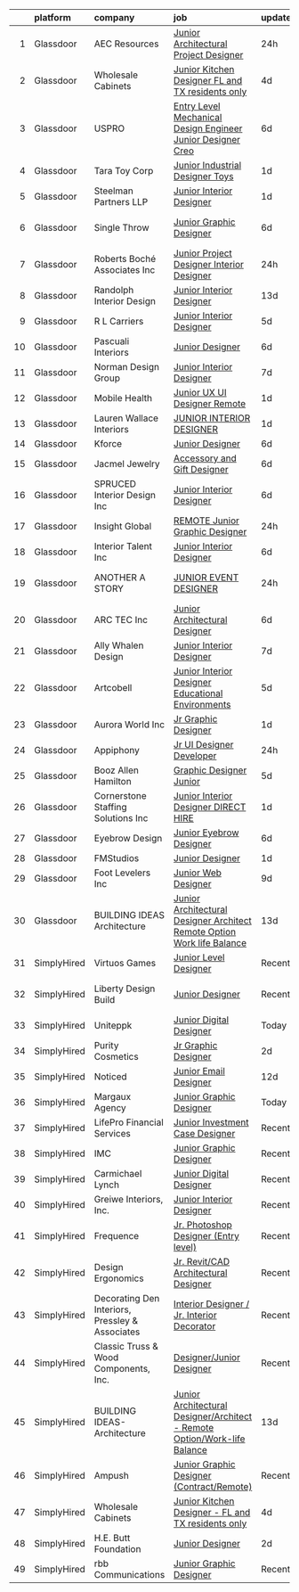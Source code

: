 

|    | platform    | company                                         | job                                                                                                                                                                                                                                                                                                                                                                                                                                                                                                                                                                                                                                                                                                                                                                                                                                                                                                                                                                            | update_time   | location            |
|---:|:------------|:------------------------------------------------|:-------------------------------------------------------------------------------------------------------------------------------------------------------------------------------------------------------------------------------------------------------------------------------------------------------------------------------------------------------------------------------------------------------------------------------------------------------------------------------------------------------------------------------------------------------------------------------------------------------------------------------------------------------------------------------------------------------------------------------------------------------------------------------------------------------------------------------------------------------------------------------------------------------------------------------------------------------------------------------|:--------------|:--------------------|
|  1 | Glassdoor   | AEC Resources                                   | [Junior Architectural Project Designer](https://www.glassdoor.com/partner/jobListing.htm?pos=123&ao=1110586&s=58&guid=00000182f7e1182aaa25e98bb132b855&src=GD_JOB_AD&t=SR&vt=w&ea=1&cs=1_5cc8c5c7&cb=1662016100715&jobListingId=1008106949201&cpc=149B3D5996025BBA&jrtk=3-0-1gbru262hirn6801-1gbru2632jcb7800-c6bb0ad38e2d2764--6NYlbfkN0B4mBr4nEg-dHvfKC8uh9Cro0ppT5FAXtqiwmrC7bMuBND98GqMElGLyTq2sES4zsujD4lJqhciQT55GVMOE5-8W3PrhrsY8v70FWKWTYt5uugOrDGB-qATEnEnKTgsLPhgeITwXnJgW0WsrtQ7j2I0jNSAVXe0rnyAcA-vsXq4viqtMn2Co_WvUYb-1fYrrO8EnXOp6W_Nyhl6RIEzOWZiKK0FXtB1P_iD7bFmI9jEk7uQslBSxTqaCNjmfr2dHRDMbRgvcL63l8Q7FzvlsYGglMvXDIVNzYms5EmhKFvpawqkLoMx3Xb_e1ib7Ygxbd0pr074hcIls44_hxJ47O8sy4pcjqxWzVEtRqRBfOo0Wuv1ndoFsBO3gxIKMm69vn77PrMsEXccT6pPc5fLq4qB65Rhfc_XqmPZ0kTXQP4gBCE7cQeVCsLM9JO_WiwTppxa4xCkhfimJpGA-h5Bd1OlMEE5oLQINhnCJIDQEpYWCMrhJCi7YCX0ibmtGcmJO5s%3D)                                                                                                 | 24h           | Minneapolis, MN     |
|  2 | Glassdoor   | Wholesale Cabinets                              | [Junior Kitchen Designer   FL and TX residents only](https://www.glassdoor.com/partner/jobListing.htm?pos=103&ao=1110586&s=58&guid=00000182f7e1182aaa25e98bb132b855&src=GD_JOB_AD&t=SR&vt=w&ea=1&cs=1_932c720a&cb=1662016100712&jobListingId=1008098268193&cpc=12135C3B6E94E39B&jrtk=3-0-1gbru262hirn6801-1gbru2632jcb7800-f3fd95e2d0fa8d1c--6NYlbfkN0BlfbrJSa3PHbvhjyyeFfDNoZtTpcLzI_2-SDNU7B3WsGWIYDmyktT4bk3iCG4V_I4NSMt6RktoGBD42Vee2kHPTUwIdLEBkku222GgmCSbmWZsv0P5GArL2zHJynDTdLcdeNouMZgwEqPNoplWHHLppId7MgI_Mft5OHOXfBW-BWToCueP3bzQ6BGomKlampQgoUWJfUYY2bCOYzzar0r32__GJ4xLyEcRSVVbz67C_JepqOHQo3EueoSU74PMRU-0KAizwejz1BKUWs2NUC1PPlSyEDLhT4J1__qtE_HRJg4ROiR8Vg4J-bmad8eSANcbpcXUSAnkXhLv1LMPRgMaqKSQQ4EOemTDgt-ddx9e5HNu6i4UkFvSEjhThTIpHLOvX0q2-5q2Y4CjgCPPK9aJJuckaEh3EUAuqba6DdHNDLeYU6p1MzfSaYMPgM-qPtXV-Fg1ijB6eyE4NraA9GVbHxp1VzqG8Z-KhX9qmusdME8zObAORWbgeEMuTxAB5KFGpqNqOwoPGQZaDX39nOI-KxYWxX9NrKhf-wRcb5RULw%3D%3D)                                      | 4d            | Remote              |
|  3 | Glassdoor   | USPRO                                           | [Entry Level Mechanical Design Engineer Junior Designer  Creo ](https://www.glassdoor.com/partner/jobListing.htm?pos=130&ao=1110586&s=58&guid=00000182f7e1182aaa25e98bb132b855&src=GD_JOB_AD&t=SR&vt=w&ea=1&cs=1_336de7bc&cb=1662016100716&jobListingId=1008094854998&cpc=FAE5E775D180B2FB&jrtk=3-0-1gbru262hirn6801-1gbru2632jcb7800-8309132feb7f28b4--6NYlbfkN0BRn4zFEnrE7Hgq_DYkZ6ukOxkKFK2hKx5vcgIJkJGtHqn-_lZAUF8xZLvQ0FswlpgDBcr4pAeceV8rQtFTdXx3FoslhKpkhqQdailWpiYSOWTn76GFyo9UJtDI1Ncu4n-timKgx-_3nKHfw-FKMvw0kY1gN_xKWMjABPrvyOKpKZfVVYuXbbJFPAtPLNGQo66uD6WuN1sTt9u9gujzxRLHGDeWEAtzvCxosHZv5apqQX10A29gfpLAxRsckS_UenarMy1gCpeLOVCeFprvi85vhsD7OfwI7UNHTywEZTiEExXkUXphtV9aykMpiMZyID_uvAaXYxSCsHy0yblb_hmE-slk9qU02mhAy-jjnhZX9KHGQYbCEB5vOtdtk4tE3CEFd-D_mCMR2YGXpxURIugJoEVECwbkm0e0hiZ-tHkfN3PRv0aE6Kj3WokVFTlLIkKj6CZHQNt516sbfIEWGeTLkD0zN4yBHysrYsv8i4xxyITMuSa0rT_U)                                                                                       | 6d            | South Windsor, CT   |
|  4 | Glassdoor   | Tara Toy Corp                                   | [Junior Industrial Designer   Toys](https://www.glassdoor.com/partner/jobListing.htm?pos=109&ao=1110586&s=58&guid=00000182f7e1182aaa25e98bb132b855&src=GD_JOB_AD&t=SR&vt=w&ea=1&cs=1_9b9ba8ea&cb=1662016100713&jobListingId=1008104241715&cpc=84DBBAA61F05C438&jrtk=3-0-1gbru262hirn6801-1gbru2632jcb7800-03f38e4d59b2967c--6NYlbfkN0AkIub598ZnF2Da3IhdEz_SQbDzbNeh1yEdABgIrYesRHiWB-KyLwtLZ9QnyjpOlZY-VYox9k9oddaGIw-Edy0OSMSvBOlpLwKta-nH2inTPaRCGbWi4HuqoUUbMsWB82_boAeHqhP3l-oPXKBSmwbYmmXJv41fN7VKewTtcvLHjd3Yh0l6rW5jU2WP0HufM6cQbdrMHBbjIIxjtG2bvhX9L--NzweeQoD162nHL9E3dGmIiVaSoH3Lhw8N-VO8Pz7WkwwgpDZ2vJMoDszLbDE7l06EbSOQPXJjGTrZxdIgS2C3ezQIWFqN55K7UgfzJ6Z1zu7eP9sn5NEKagPE_DPD8DspQ6HVSjMMllWUyhUdB3wBKWSBzRQCX-bBbFmFYYVBPcseP6-NMuS2cfxO72SXGaW57fvUYsH3OzCc5tl3yXmnmZ0Xw8Wud07TZgEbaldGbCUmOip8SOREq-FCHBFtK-fLZlolBsqoXtN6Ygdx-_mTdjdmkcpE8SilETnGcu4%3D)                                                                                                     | 1d            | Hauppauge, NY       |
|  5 | Glassdoor   | Steelman Partners LLP                           | [Junior Interior Designer](https://www.glassdoor.com/partner/jobListing.htm?pos=126&ao=1110586&s=58&guid=00000182f7e1182aaa25e98bb132b855&src=GD_JOB_AD&t=SR&vt=w&ea=1&cs=1_9613ed2b&cb=1662016100715&jobListingId=1008104413860&cpc=9C4F014304452074&jrtk=3-0-1gbru262hirn6801-1gbru2632jcb7800-395154e41e22a739--6NYlbfkN0D0ff9e8Lfwlpl5zGbQmpn59AL71QmFd7VKOAnfyjZzp5sdngV8WPgYe0dov1m7Y2kdfEQatr7-MnfhvTHZlAkgtm-9pbKcBKcPsuLVMHPGKwa8BHJGTTsYsO7VXlQlPQ07e2zkaBFNrDYfOFkF0BonOu8-506XiHEbcAVWJW8txfYHeopEQAMmuRu1RUOnCfxFpk93jnK6cigeub44Xkq7xMLU8A9uYr5egkunb-5rxsnmfTASKhxgKheOHgaqAr79-pjA9wz8nSND2ll8CrJgZk3a_jIZ7rveThoPwe57GNceLOLRQ32BvJhU4dn9Hq5sy4jUJZwKLfTeHv6CYhQoteihFnaVEuXBUJIqIpfHq-0hBB8-xIz4tsamT3WaHiMwARinYOvvtizx2QNul4OrN3ywkAnJn5O_MIS73IB0O0why2n8BBB6evmVpwuXAT72_LSDdMnVEGBHJX3OL6neAIJfadWsuM2oR2OCS4jR1g%3D%3D)                                                                                                                                | 1d            | Los Angeles, CA     |
|  6 | Glassdoor   | Single Throw                                    | [Junior Graphic Designer](https://www.glassdoor.com/partner/jobListing.htm?pos=111&ao=1110586&s=58&guid=00000182f7e1182aaa25e98bb132b855&src=GD_JOB_AD&t=SR&vt=w&ea=1&cs=1_61b2af42&cb=1662016100713&jobListingId=1008093906514&cpc=84DBBAA61F05C438&jrtk=3-0-1gbru262hirn6801-1gbru2632jcb7800-f1e6843086cf684c--6NYlbfkN0AtR68e5gWpPxoovZgA7Udo-dcymoK0NpHFMpIgh7LYz2C1XxeLzcPjsk7UA9wIg3Bv6JPGnUWupLVEP_GNWpfB0grC1q4D1TLyKBQCh56e5gE8lcT68q2yEjIiZxRa0lI9tKQ9_RuaMoUbr-yvXJFevFSXzzb75qbXcB9GRVNCKcdMPm1VnIqSABOLmevdCLvoxSFk3lSJUVN--CBPzLLoR2N71p99kgqWbAmqP_0N0vd92wib_IywoWjmCuazp_CF4dOh3hVUMm8jmlpB6PuT3dx1bvC4QPPLHuuTuLX9O6hCfiUu_JzNtoldS8rKvrV8JovEuOdEHo8yeNz8EuYdPyf9sJzfmdP-ks2ydA6dieIWe7t32BT8ZcH48uRjP-MpRP0hgjYZohrIEBPHdn-wr6j739HOLvDloAZJuME1it8SKBj4ozOJzJ-zwgCd2_h-bKSWIn_sGaGbX5bWogRdmzNUT8g2CE9jIdS9-0d3rcnFDuyUHcBndlRdaQYIsi8%3D)                                                                                                               | 6d            | Wall Township, NJ   |
|  7 | Glassdoor   | Roberts Boché Associates  Inc                   | [Junior Project Designer  Interior Designer ](https://www.glassdoor.com/partner/jobListing.htm?pos=106&ao=1110586&s=58&guid=00000182f7e1182aaa25e98bb132b855&src=GD_JOB_AD&t=SR&vt=w&ea=1&cs=1_eb02f995&cb=1662016100713&jobListingId=1008106135474&cpc=75A994F6883660E9&jrtk=3-0-1gbru262hirn6801-1gbru2632jcb7800-26daff2f522d8274--6NYlbfkN0CzcDFs8cjNZITHzPaspPYUdxCTppyanGLeq-qEeiOFH8ruvw-4GxJa8Jj-oLCp_KOhaQnQzRCE2hbyUohHrf8J-BNGlK1rDORzHei2Jpn47jAb1btw3WJ3GE3pMUxQKJk58lp4U-Fcj1_bAhVN6hhP0s7MyEcWl-SiA8n_X_7TG2elAYQJ9ZmbYk43crbZs1SP_lQ0HoOyauhHCW1QBUzMfjtv8IOSBR8BMAPdvfAZLtgdSMm9HNfutfa4qhP3Wsvuef-XAC31_xHF1SteRE_kwHYVMoTgUccyKFH5er3Hq7rdY7t3zbN7SjX_nTdzSKbczNaDd8Ryr1iFj9-oMJ9fsv5DGw6tsPJn5PUenEY1FbYKzMqDTswGu8uytc_lTwWcaEqrzVJavK7ocxRfJcEpFFuWZ4KKDlDaE4R8kCSWGFwvJheP_RYwiwoMX7u5lRVbeYZKJoIMgaNy0zPnv_x7cHxRbO85Hy4e7V2VQAVrxAbRdz71CxC8TtNeOdxV7ecW4wRB-fB4Gg%3D%3D)                                                                             | 24h           | Benicia, CA         |
|  8 | Glassdoor   | Randolph Interior Design                        | [Junior Interior Designer](https://www.glassdoor.com/partner/jobListing.htm?pos=108&ao=1110586&s=58&guid=00000182f7e1182aaa25e98bb132b855&src=GD_JOB_AD&t=SR&vt=w&ea=1&cs=1_6470ba2d&cb=1662016100713&jobListingId=1008079188660&cpc=88BA482E144BE5C8&jrtk=3-0-1gbru262hirn6801-1gbru2632jcb7800-4d09b880a2dec2e3--6NYlbfkN0Dm7HJbIg4ruS2rw2_5Kmv_C3Q2EB3IREHvkIjE52PdII9_P1yk1vyVd1wOci3etUI3lnF-YRAndig6bDddWximtRFYJcLTuaMrU3ZgL8XNmC60RS8tKwgkaSL7LamrLrGDZ-FE8T0i6TJrGFzUTct1bQ-txvhZD1XmZwOic30JtYiQduOiZGvslV0f9iKGCJA2s3_SNlNo_EInDMS8AYnXgwJEGui1xECjKH4PKwLqjww-g9eOOn0i5-dUHtusG6gzcmLO5a0B7hUG4Fl5c4VBlyxgaLz6vlTfSXaZFTYW3eC3CFWtdhk_oZWehPqSwOK5W-YEDvq6w7Oilm756huAGa32iGQnZqcxWkze3rKOjyyyXVWL_ltoOUy6S19di71JHp319ihqmnEG37kMR2tS3lVxYb-bqcCiwaLuNRWJQvBRL09lsB3Z31DF93u7XKCKDXWgtfuY7VXe2u2wA2XpFNOWRfA1Idpe9x9xsMV621I4J0DZSSJK5TrY5U93bat3-n6MTia6uQ%3D%3D)                                                                                                | 13d           | Long Lake, MN       |
|  9 | Glassdoor   | R L Carriers                                    | [Junior Interior Designer](https://www.glassdoor.com/partner/jobListing.htm?pos=112&ao=1110586&s=58&guid=00000182f7e1182aaa25e98bb132b855&src=GD_JOB_AD&t=SR&vt=w&ea=1&cs=1_14d3dd29&cb=1662016100713&jobListingId=1008096745499&cpc=E6B95A06C1BC174B&jrtk=3-0-1gbru262hirn6801-1gbru2632jcb7800-9256d396ca24181c--6NYlbfkN0CEU7YCBRXIJuwh0S1DY5rcy4i9N2xzd4yTx-M7keG5IMdMUqIHQO7mqhmXcBCsmx_zUEN9x9Jyinyw1rIMw3lJEAyx7rk0mvyOU49hRE9wVYZ8FuoqmK5uAwopikWR5XXqHov9crqh_bN319ZOd0XA6mHeBW2lKg_8kdV_kNJPwyijPEaYKKGBHA7akwYOGHRxtdyjx44rrtf27X5HRmxvzNwCgGKh35idWObTuAO01fo7GX6hTJZkmGuqi9SDNP86Uia5qVWjxKjgeEiIVBggHoUt5GfA3z1GVo8iByj5bttbmN1sGmYRwZt3sakY55EXVitU17o15N3bvCO54ERAS_6hr47Db0YneF52-qfHA4yfvzi84z6o36QQsVz0luw-DuEWKwqs26v0L0j09K7JNPaFcERFfot0cNgD9FBwXIcQJm3QWErPyFovf3kY4sPHW8P9RMC95xBwSgqn3Enw1ZiFBFG-m75W6BIthpKnmNIHBAXz1EjxIM4EX1R6Y9tn_wOE0ce37Q%3D%3D)                                                                                                | 5d            | Ocala, FL           |
| 10 | Glassdoor   | Pascuali Interiors                              | [Junior Designer](https://www.glassdoor.com/partner/jobListing.htm?pos=117&ao=1110586&s=58&guid=00000182f7e1182aaa25e98bb132b855&src=GD_JOB_AD&t=SR&vt=w&ea=1&cs=1_d38f71f3&cb=1662016100714&jobListingId=1008093751792&cpc=F5E96E35A1725171&jrtk=3-0-1gbru262hirn6801-1gbru2632jcb7800-0b1b030b10c0aa56--6NYlbfkN0DzaDHVbxJ-LJZej0v9fk4K-FwNocoxjQ_zxp68kPBvcnDJ4c9ythlAMIilsGNi5wwn-LoRb4UEfgtGq3ZvB1Zg0pITTFyGPhriIrC2o3U87FUzBwYA0ldSfmyJzui37aymF4LjivGdvfu__L_3KTm697mo-ROHiiibsTSMDP02PNUNbTpvO5_or2O_806KvRs1Oztv29bF7Miz7vZqLe-ftLuRO-_3hZ-Y_rpIXtsUQP7Koqnmsf2vw0MCRTf7qRslLUVOHbVcd5eZjOFdQmmadUJ8s6a3isS_k8LhVl7AxpdX_m16ZOOv_P58BNTMw_OP6EPhJ_Y71jWJvCHrmL-HViUT9OjG2RhpPvZKpJpyfij9c9ivJX9Qo-xI4my6B3He_qFv4VpI6rfQ8MAYXUyMyCTMz-680jEmeYNbOoXfRRGh28RwnwruQ5wKiwkDXrHUeOiA0T3oFyH8tPpsvGKrd7_EWOLgDfwUiM-OwGCT3QwnKiqEiLDQ)                                                                                                                                     | 6d            | Boca Raton, FL      |
| 11 | Glassdoor   | Norman Design Group                             | [Junior Interior Designer](https://www.glassdoor.com/partner/jobListing.htm?pos=102&ao=1110586&s=58&guid=00000182f7e1182aaa25e98bb132b855&src=GD_JOB_AD&t=SR&vt=w&ea=1&cs=1_01cf5378&cb=1662016100712&jobListingId=1008091013496&cpc=50CB34463567876F&jrtk=3-0-1gbru262hirn6801-1gbru2632jcb7800-efaf4b689120a06a--6NYlbfkN0CHpSnjIPxMtekS58WZl5Olhjo2iWL5RjE_Boe0ccr3FtkVqT9ttgfNZuNgCYEyW5kaF_j_ERvRoMl3aOL6iELE_iFuf4jM8Pcb80In-m0Mrq_JOqu2SBYXbdh-aTyqsqhel4b4QPkyIMS99RJA6ELd1DC1iLPwdJscJEGiT3D7We9RrQ9fn8RAabDk3uGoJ9-CRi2sWteyuJ21U-NRLfHiAO1QuagTsSKbu9hbj2KPOhgvCOU6CrxhnwA9bkHBvMpAkUKaFDE4gNnaIcs6SWcA-Sim-OHWxvxyvTYiy0yOBXc3FsOAl4WgBfFQJAwYypmzHes1G9MHjS11nn1T_lg3hunJHSKs1pIbboDW7kPfWIen9S6z42W01Q5nZgALa2OC2Ndd7ly-MpAo2PbKL_SfeWDrWmZ6wiGGz98SABFYpCPmCdFqLalN_Mzo7GOtAsVTONbCdNDueWTB8g8uD81378qgLElhfra1tkZYkhs-DSRoAbB2Y-t6xxKAlOQ7RtPNo7rM3-YQqQ%3D%3D)                                                                                                | 7d            | Redondo Beach, CA   |
| 12 | Glassdoor   | Mobile Health                                   | [Junior UX UI Designer  Remote ](https://www.glassdoor.com/partner/jobListing.htm?pos=122&ao=1110586&s=58&guid=00000182f7e1182aaa25e98bb132b855&src=GD_JOB_AD&t=SR&vt=w&ea=1&cs=1_287dc3c8&cb=1662016100715&jobListingId=1008104582625&cpc=AC285F3A3ECA6BB0&jrtk=3-0-1gbru262hirn6801-1gbru2632jcb7800-0b855880aef5fae4--6NYlbfkN0CVW-wZUB6fDkVbeXZUmA8a9VqOuLioZTZt07t5oqbkUixMn8E1AkY7NfCvE7a_uIFEM4p2K4W6Xowwu-eZbvZMAmUZzzrHL6ljTCT7DYTx6XjJdgQUIEh9p7SxX-wpgLvWtsfp4DDj8x2BvdIzeHYMSSkPiP9r4jjtgVITdl04BLVLmN7DTPJeZ4_ZEyu9s9kzPjHeweS-2YBOjXU7hSs_GRB6lzQKH5kZ9g1HDNa356FZY3KapUOG2hyRK1oA3C24Dy20H5ghCFirIvntoW6fZbaAxl7axCcX0jbx6zs01hig3yiUa7xsJKyFrd1wp5Lzu5-eNGDZP6X0V8DKk2zm0ZO2pCyxW8DfQJ9pkGYqQfme6AkBquCMvLliEtCt1PubJNjIEcP9QEo56EUFQ0UvaExDGr1ey8sFVHmUTMWiBRWz4sy_UUc_bGe27qjT-UTicjk0G-s3SEdMUUsRrt_qdhyGC8O4tp4NpQQHFL30iVdEFEritAEV-m-BlFU3EmwBTxJo7mAZhdkfUbQFOPftDvvxf3zMoAy5Za5EV4qWiTvVAkTWSpqq8Jd1hO0AAOA9aNFZtknq0yBNgTnZXbJl2pol41Gd9fc%3D)        | 1d            | New York, NY        |
| 13 | Glassdoor   | Lauren Wallace Interiors                        | [JUNIOR INTERIOR DESIGNER](https://www.glassdoor.com/partner/jobListing.htm?pos=115&ao=1110586&s=58&guid=00000182f7e1182aaa25e98bb132b855&src=GD_JOB_AD&t=SR&vt=w&ea=1&cs=1_04f1eaf3&cb=1662016100714&jobListingId=1008103803807&cpc=DF7064BA3070673B&jrtk=3-0-1gbru262hirn6801-1gbru2632jcb7800-aaada9d120d619b7--6NYlbfkN0Cbq8KRDDswypoZUK76VNR0mn6UWrbYcZCiHc7AYeAHT_r8k0rVjCVcwU5_JDKeCjF8a4olaP1Ko9xwkxQQAxIWy64P8_qRLj27C9GX95sQPbB9GRVGgp8mzKN23PDH8Dwl8RPcV3gDVXrghmZETCXYwnPTNpJeexEzsAPFSFqPFjudlEl0IPU3Q_1S1rr0VafoJ5PBZHMlpu1N76OotW31HI3w8yvW8eiyUCsoIlLnxyGo71iSGXgllS_UQ78mBeSRe3lYkfc6kE6vgzJ9zvrJporADELzCGEfirBBKwSgbjSzUYi9JW8KZEOGR15Bo2zABKXMG3YWTb9VVUOS6Zi85XkGKdjxDPTtAG67nf0YbFAg2cEGAPOwRSG8TJ5yLcUq29Md9URSwOoj69JSj7sCb0-Cw4PAbCeDjTTjCKFuM2LeCV67SqKOF2FIgUbXSRmzrV3kgAZSGQzagz4slhjtZ5_3Erk0-9UJN5qACDXBVLavlMNcq2nv4DSDUhwUHEhQZxMBXDTWdg%3D%3D)                                                                                                | 1d            | Paradise Valley, AZ |
| 14 | Glassdoor   | Kforce                                          | [Junior Designer](https://www.glassdoor.com/partner/jobListing.htm?pos=107&ao=1110586&s=58&guid=00000182f7e1182aaa25e98bb132b855&src=GD_JOB_AD&t=SR&vt=w&cs=1_9ed0f412&cb=1662016100713&jobListingId=1008094267894&cpc=AC285F3A3ECA6BB0&jrtk=3-0-1gbru262hirn6801-1gbru2632jcb7800-817b2b742e64e586--6NYlbfkN0C5IatSLh_Ak1q39eQQoPIxD737RW9NeiYGvIRXkrLjEBkC4LI6KweFWWPiS1PvvlxUGdptNRpw1mKcG6uwONvCySWnoOePvZjv-5UDHtES02hrrnV6BclfjQyml_vWbILDvjFYcbpWqzkbxJHd24OcR_-727oMjFKmKdl_pqhcqfCck7nRSMXkvtdEN2g6bxvLPnRiA3gJqSR_UMWguxJoFaqDuegFBkApKzIpZG_pLRp7vaatpNBxSwqX_NtthSvGvOiO82zcymQYLpl1C0HuzNbhr0uks6McjdDFJOi-TGbEa1ia0MdVbFQzpGkzjpux3vy3I2YwE0WumO6wJL3WtIu1467L3Mxa9S8KM6Et0E6s1en56uhQvSio7sd2E2d4hyBIYqqsh_GzxZlzdDEOh-gM5QavW7DqMfHe4i8byzZ2_QM_Q9jaF-8trXub_S9oJZCeU7VQrLOid74Q3HNoEbY-rbIAjp0dgNxl5dm75Ddy7e3yK_03RPGaydBOG3Juo_iKO925QCel-E4MrNy7MO21fej-XkM85_miNB820HcOauff7_AONgvbO0pBbnVbzW4UC768fVour_he7kF1I_zuDXebPvw%3D)                            | 6d            | Draper, UT          |
| 15 | Glassdoor   | Jacmel Jewelry                                  | [Accessory and Gift Designer](https://www.glassdoor.com/partner/jobListing.htm?pos=121&ao=1110586&s=58&guid=00000182f7e1182aaa25e98bb132b855&src=GD_JOB_AD&t=SR&vt=w&ea=1&cs=1_1ba406c4&cb=1662016100714&jobListingId=1008094045785&cpc=7E331B339EFC28D0&jrtk=3-0-1gbru262hirn6801-1gbru2632jcb7800-fb3c68d7bd62e2aa--6NYlbfkN0DfhRLDY5E7BVY3xhBTAobuSaZ3WR2SqAJ-w4NHeQGDZ5tebBT8WaHsvE5adThYB7aJ3Tg44UEkKSZfnTXkIQteDUBjaVeukSMg0PLbSUietYq4-t6r91KBHPlyblV228V6EvyAGssnBtb-_pMmtOSj0wQVMVMzQVpkL1mV4BraEyfpY5rt6N6n3_0n1FL0QUg8FiZ-UWx6OdCdIPa1HCW08-24uuGt-HHSP_9bLXsBa2OmCtotS1bj-CN9t-pMC4DiIh5-JWBAVTvrBwpNFGOt0aKvmErMNA1Ea8lEtgl9Xr-kUVZBTXk9xlksmSZ65lEdeHzTV5rD7K2wUg4dV4Hrer_4MpOUGs6pyVG_I_oGNtyIz-f-iyGnmO356JWb8wu2Ivs88pdufOGe_ykr_T8IlSj97QxQosvoB5jOnD8-_Bdd1lNjCAVUBGA17ir6V1dXJbL3b3ouiyZRgWQY45D6bbyPnIukEtr89S8O6GZl70OGysoCEZ_8ogpBEIpkW89PLgXYgCXvNA%3D%3D)                                                                                             | 6d            | New York, NY        |
| 16 | Glassdoor   | SPRUCED Interior Design  Inc                    | [Junior Interior Designer](https://www.glassdoor.com/partner/jobListing.htm?pos=120&ao=1110586&s=58&guid=00000182f7e1182aaa25e98bb132b855&src=GD_JOB_AD&t=SR&vt=w&ea=1&cs=1_71f2c1be&cb=1662016100714&jobListingId=1008094558478&cpc=280AB1FAEDD8D536&jrtk=3-0-1gbru262hirn6801-1gbru2632jcb7800-80ebf77650ab9797--6NYlbfkN0CyuKPqNU731rQxIAuzkiRbt4QedJXsrZ0xIuHeMJBfly7fM2DZXWCz-6qZzSdpwEO5m4JQNTI39-wSz6eSJAIe2DCWQ1g9E6jbihSTcdukLL9hmXddjUm3lrv3zPf-27_LJHtVvA-jmYa6UZrtqZdYTLq60kJRfkOUZ8MWNF_A7uzIKChvmUQr3Wmb0NbKUkpOik9vbDy-PqiRNkowHgzDSqrr_pn-NO0RjvGcJVvP7XkR0eZzJJa_5EixuT3tlFFRqVREASU5GVDbT8gpw8NUMM_tILgBaBgrw6xrlb8nxYuHOgirGCdAt7eVDc6UV5xnLIHD0G-CDA5b45TK-qdYsbGn-pUj3iM0uZ88Fs1OuAI7FXXvpQMWKMYvGoixPNZ0m3DsPV6mGT75-sEM4SovLBec3pmUDzrQcZ15oOdlAebhjk8zZXRs_1YRrjCHrim7_9zNWF2IHw2z72d852ZQ0G7DTmcK-ZBoWP_uHFSDCsFt0oAuTzn5Wit9S6_rmwY%3D)                                                                                                              | 6d            | Carrollton, TX      |
| 17 | Glassdoor   | Insight Global                                  | [REMOTE Junior Graphic Designer](https://www.glassdoor.com/partner/jobListing.htm?pos=124&ao=1110586&s=58&guid=00000182f7e1182aaa25e98bb132b855&src=GD_JOB_AD&t=SR&vt=w&cs=1_4190a951&cb=1662016100715&jobListingId=1008106886005&cpc=FB7E4A1762AE5BEC&jrtk=3-0-1gbru262hirn6801-1gbru2632jcb7800-45496df61d6fa0e4--6NYlbfkN0BKkHZu3wF05EeDimN_p6sYpKCMArvwa95YdH7UpkaBCqc7l59Erwqcm87s8bKO7is9mvV1tr8npeQ1L1BoncWLXZO4J42ei-KFFFfHzk79dbpSSeLnJXMpQCecMA2wSXyXCHRRTVTdvhTPoOfaE1OtitdISTXlSBT9DsyA4AwwMIv91Qf1zw9bLQHs_DcC9NovOEXjfodTTo1o5nSdqiyU3mwsQPQlZKa0yMIufHPs6Ff793VlgwUkTbFyM_2OBu_pq62mLV33c91EG_h1u0qRgUe_G2SAc9qSpRoMDp75PzZzdJSyHKEbasbxP6J7SDgpwxZ4GKI_9UYOWb-9JZXfEfoGTNj2px32wcM-fIfwqr_sHDHvr--SsdvQsVZmnqyN9fYGx4050YXeUOLpOX2gg1TJbVR42WFrSgH88FcsO2IXjZUG74aMjmH2EVXYQHFDiQ5uuo3P8660mYE4X3p7QqWe1U66FxiKyUOPjtaKXQ%3D%3D)                                                                                                                               | 24h           | Charlotte, NC       |
| 18 | Glassdoor   | Interior Talent  Inc                            | [Junior Interior Designer](https://www.glassdoor.com/partner/jobListing.htm?pos=125&ao=1110586&s=58&guid=00000182f7e1182aaa25e98bb132b855&src=GD_JOB_AD&t=SR&vt=w&ea=1&cs=1_e93930bd&cb=1662016100715&jobListingId=1008093696882&cpc=5E31031E1AFF45A7&jrtk=3-0-1gbru262hirn6801-1gbru2632jcb7800-59443bd6d1daeb87--6NYlbfkN0BHO6Xna3q-OA42Vsaiw1ZeznZFfapgo8usajcmRKi3skOMo-kYHK_BA8RYVOp6Cz-wAL9beryq3uwVs92uFI_WrwQtbvjFPpwwvcebrHFGqkBQnB4NoZfETul85aV2HS6AbA1S5S9UcIJeYtXBGW2AHMDF1IQf0bYVyOqBwIx4QAg-Uee9Wb-_HE9ErkT6gJWllFL8CeL7w0qiCWeQrKqAEfgewL35Dtu2UciEzgWApeFg6E9UxZ74b2ZWEdaQ64kWs7DKeEIkpxQLvx0Ejj7j7SrT3DgB_XqPXtEJRDlDIqFdmnGjq-2YoufOAx-CqExw7I7P0gRUdBCMuuMxo40hJG7Dr3v5YPazBjYN5kKvqjJJD_zT6feoH5DAjkkmDQdrKkRwZqFHtigAgyw-xTmuqEdl32s83gm6ZHo_fHPFyz9BzckTMofdTG3A_yD12Gko7k4H0ahytdrvjBk6N--Q2BAcixRF_QhG70yXosQgyFPfwSUOW9RgRdTO-qDBZWSTlUJRqIFwFA%3D%3D)                                                                                                | 6d            | New York, NY        |
| 19 | Glassdoor   | ANOTHER A STORY                                 | [JUNIOR EVENT DESIGNER](https://www.glassdoor.com/partner/jobListing.htm?pos=114&ao=1110586&s=58&guid=00000182f7e1182aaa25e98bb132b855&src=GD_JOB_AD&t=SR&vt=w&ea=1&cs=1_504c79a2&cb=1662016100714&jobListingId=1008106607922&cpc=84DBBAA61F05C438&jrtk=3-0-1gbru262hirn6801-1gbru2632jcb7800-10aa3b458b445710--6NYlbfkN0DsBOlmEAMqZtav1V1WKZO3RUElpafjggtWvxyDQ3xFSqf_F-uFbbl6FOOAANp-hNwtXQM9mWj3XURN6-Tr_rOl1_9rP-_ErtiIOWTp9DWKV28-WNBIOEh7ajDoQPxaYnS80Bpi8YG0_GqKETZfHSqcxaVQxuU2xORISkEOQjFxc8fp6gifs_MpBHL2_AFQrTkHVgz0oyhv49Ms40xJSSV38EW5_CW8mFBmZMOnAkiQdaGJWUWhdRiXNrqyPxeOjPd8djEK0XdClfZikrOrReQK2cOd9ASiHOi2X2wX7FhI4Wwh6qc71505vRVrrAQloMOgiYQfFv2nN8gnjvPI1IQQRGYUQpC9piBqZQ0Kg5zg9P0OvvUdmLduYxj625g_E0ngicQm6pFJehywHPOAeZ6-jwpaLzvV0IQiUsilPkVWZdwPrPhB7WGXBkZJR9p2mpRv08KdusARnOGBrvG76NiqDsmx4d9boGl8rAW58FMWka2ioQe-9Np-FT11u7Ivwnw%3D)                                                                                                                 | 24h           | West Hollywood, CA  |
| 20 | Glassdoor   | ARC TEC  Inc                                    | [Junior Architectural Designer](https://www.glassdoor.com/partner/jobListing.htm?pos=101&ao=1110586&s=58&guid=00000182f7e1182aaa25e98bb132b855&src=GD_JOB_AD&t=SR&vt=w&ea=1&cs=1_d1e47e6d&cb=1662016100712&jobListingId=1008094250347&cpc=3C4EEAA328E8B31B&jrtk=3-0-1gbru262hirn6801-1gbru2632jcb7800-057b9ef726cdf355--6NYlbfkN0ATuzukLZvOA7Cxi5gGVTPK8s05ijijAIGQnHXs5Od0Xxlz_9ucv3NNMmMCiVCRnamLwynqCI_gH0TeJNJ8dPDCE9JBqDAqH1bTDht-y13r2k6KK0hLrrYz-6H1kzOAYAPZ2LpBMGePNcYe-OxGoZbJ3nZcV01QIzIJzMuse7ZZpjxaUZXBATd76pcjJNWgO1tzJL4fD5iYNHNvzG8idzGnB5EIGHBl_dja2OgHt1VNxWmytVjGUnwPVRLHfCJOqWlKMfR_BziW4YRfT2VPjdRwTOqo-KW3a8mhmxQPzw9K-ae2FOwMg9jipRjMbGgDoHGSJEnws0Z4RdUvdDTlYHas71OMNYsvuOt7fu7ZdQ_xlGqVWwS3wJUkwDNAW5JwO5OGqWec-J_hER0skMtr5mjZaTGc5aYUYWQf_eIQ0eWfA1argcaLEDY6WWX0pb8cuK7xwQqLZn5tuydVVnqmxE23PYHNWNmvCgqkreOC-PCJNBoKKbJ-MgrAM3m9i_Z8XfAnAgC8Cote4A%3D%3D)                                                                                           | 6d            | San Jose, CA        |
| 21 | Glassdoor   | Ally Whalen Design                              | [Junior Interior Designer](https://www.glassdoor.com/partner/jobListing.htm?pos=105&ao=1110586&s=58&guid=00000182f7e1182aaa25e98bb132b855&src=GD_JOB_AD&t=SR&vt=w&ea=1&cs=1_4de1731a&cb=1662016100713&jobListingId=1008091566414&cpc=9B12395D9F8719A3&jrtk=3-0-1gbru262hirn6801-1gbru2632jcb7800-c8537156eb3c3700--6NYlbfkN0DAwgduWqBP7ymGN-lTADpinz2i-23XbRAyg5ywqS-MDcD2icDSBgQYI0iN8LA8SPRAG9aC84WMx3VDSBYTuDJPoPu2zxkHUo-8ASlY7u6ke2h44nhf4oBoo5yEnqKGyNBB-f8Xh3fZTnd8bAKW89qVI2jRjhbd7DMtPLaEONyrFkLMZOwiSpKGuSCTTVeMv7c6wwgBUOxlPq7oOS1yLw-2PSZfo9AywZ1VaD2EkOxlv9SGdAovrc9bR0Kc3p0DYx0evNj-9fpO4Z_RJdrkm_ZPJIrvvL78FuLJScvFkyir18fmx4dGwAxMxi2_vDE7kL6nOhvopeV3EgxWF_IsZuO3gdMWZ0EiwdrvswN7nQoZJaDwrHJHm5JeCAhVabev3MT-Cy4Q83FG5ShMzvwduwRgagVf329UQnuvUazRIOmc4fiVHha2rpSF3M4Qf38_QfOWrLlk3naoAEEPSTq_m-cmNOC0f9qbanlFi93hE62q0FAGyMORm1iX-CBDAWVpxGbNBkpGDPHLCA%3D%3D)                                                                                                | 7d            | Stuart, FL          |
| 22 | Glassdoor   | Artcobell                                       | [Junior Interior Designer   Educational Environments](https://www.glassdoor.com/partner/jobListing.htm?pos=110&ao=1110586&s=58&guid=00000182f7e1182aaa25e98bb132b855&src=GD_JOB_AD&t=SR&vt=w&ea=1&cs=1_83a50918&cb=1662016100713&jobListingId=1008096671486&cpc=FAD720BB8CCCB15B&jrtk=3-0-1gbru262hirn6801-1gbru2632jcb7800-be282ba226dd5bde--6NYlbfkN0B2sIQFTqEq1kiQ3CZkkCtyr0qoo33nlYCCJ0vh2K56UbM1obuZge2a_x1P5YYZ9UDPZRhZ6ybX8VCrBNBdk49Kc_5877U7LlBG2byGmctRZoKLEAN2YvzNa2h_HWYUiOanK6G15C26-TG0Mq9KoyabKnTS8A3bX8hXBOGfphQC8V_paPG31gzVQ2ZEh_3BuWSyK0EJwzwFQp_23s2CBDQJZBwALy94mv2VWRVbG7bJXPW3lnmVyVVbDNwo8dD3vC4Ltw1kBstt66oKCKOzG2utICKfbqTAO37wioBuiILW_HMjtsFItuPuMmIQa2cAH7dTQoz6q4i6olI7wZGQ6uByYQpS--7ioo3lbLQuIsOs3hzmJUjEXfnrEewuis7XTDsAmanqczcbTlzZ0LuNWfiiq8IMaLNQoK7CEKhmkOSvPWk1k8w5knw2whtJgG3W1cAjRF7i7q5bn_vr0wcy2MS6iS7ohjbOf2WQELLIzX_tSyj86lboOacWkn3hFEsKVnp119fFmAllFSi5UL9p3g30EszbrAIN-pOdT8WXF7uHlw%3D%3D)                                     | 5d            | Temple, TX          |
| 23 | Glassdoor   | Aurora World  Inc                               | [Jr  Graphic Designer](https://www.glassdoor.com/partner/jobListing.htm?pos=129&ao=1110586&s=58&guid=00000182f7e1182aaa25e98bb132b855&src=GD_JOB_AD&t=SR&vt=w&ea=1&cs=1_36c5593d&cb=1662016100715&jobListingId=1008104329163&cpc=2CAED5C921A5F994&jrtk=3-0-1gbru262hirn6801-1gbru2632jcb7800-dd5f0b1946dcef3e--6NYlbfkN0BjCpZQd4kpxzAId9J3rqgVZ_AHvse4E9ss4zEN4CrWOiTVhiUZw0tTvKqmmeSwSa2FoasfXrSP34WeOH89CLk-7Nu7xznvdpOuEDwT1JMBJDE8DeAPXdyLAh_pzw6zxvKduviB47R7Jk9HHgc5PmCNCtBuWOrFZSh8LNLsOHV58I9Y0wGk1Qog6hgQYfB7GQdHPHybOzT9OaHThCQvYGUvhLWmPLoAAnwGB3P0rS4XNYLBQ25fkDLeEfX3sM2TFN7Js7dr28NG5XsmuZbtwSb-xxpc5KRuN7td9WYn0R_pLNJW_v8-YcWfjb5ewekM8AQkCfKKB2306J8eeIbjNi8YoPwxOp3X95l3TWHJzqKTnFMSSn9a45BKYfUmWMS13tXQYzG5FuIjqI8vbp-78pLOuhURkaablHNtDmzYvjndkgrj1p21zalWmy27tgSSOu6XbKM8rnmQ-cmVYGxbSSNJs2i7ZhjYQAppZYZ5BN_ZL-J2nbs7AWwt)                                                                                                                                | 1d            | Pico Rivera, CA     |
| 24 | Glassdoor   | Appiphony                                       | [Jr  UI Designer   Developer](https://www.glassdoor.com/partner/jobListing.htm?pos=127&ao=1110586&s=58&guid=00000182f7e1182aaa25e98bb132b855&src=GD_JOB_AD&t=SR&vt=w&ea=1&cs=1_a18d42c5&cb=1662016100715&jobListingId=1008106905500&cpc=F41FEAB56D215062&jrtk=3-0-1gbru262hirn6801-1gbru2632jcb7800-ace4701ba98733a2--6NYlbfkN0DBc7w0xclGgia4rxR5d721pIg1ynEBDV_Wu1axbExK5d0pbSc7c3t6wMwCdRzWOG5gAiI9DzWZozo1Hs_dX5xFBK-3mPdmWahEd8iOAY9Y4S9YneM6Xl_nYOCUXvbXwOJj2Ds0fi_QRx_9l_ZfSqHqnCt5_KkPwgPFVZdduwuKrjoxYKHndxRL_08kRAVw_BvQNYXYNVyTV_YrHxrl-X4d-oss6phIg9EeH7GHXiR1fyugpdRujgFESlhe7bVqUVnzYTgpAI0XizhQFJZAxmXK1uiSr5BOEqNG-bzFBnbawfqWhlcriAH9awnnYSBIMq1pEXeEimi_zMk95-_yjnwb_urZM-OzgjzkOB0NlUferuepF9gwY_yL3wdwpjCKdbDiDSK3gBZunCunrkD3dbNGp9cBFQkw6EaYr5XuuyFPCngGdCpqBK4YZ87Ksn9s_W9wWH3LijqpmFAbQ9ZJ_r6dAvgQvD2_ku9bk7Kghn_GpIM_YWPLeq2_HZaYWzjAILZtMZq_HhJrm6VW98VQ7Hpz)                                                                                         | 24h           | Chicago, IL         |
| 25 | Glassdoor   | Booz Allen Hamilton                             | [Graphic Designer  Junior](https://www.glassdoor.com/partner/jobListing.htm?pos=116&ao=1110586&s=58&guid=00000182f7e1182aaa25e98bb132b855&src=GD_JOB_AD&t=SR&vt=w&cs=1_30e9aa04&cb=1662016100714&jobListingId=1008097391964&cpc=D99DB9A39DE67464&jrtk=3-0-1gbru262hirn6801-1gbru2632jcb7800-16c71574a40267a0--6NYlbfkN0CaLaeO0W0aSDE10oNno4SsRl14ssiVXEJb5QYZji-zahvEu0xfL2FT9xiGXFqxhLhb3twJM7PHom58qPOiMeUwXzwUjPVK2VMZYKnrUbm3nUU7kOgJDn45XnQE6Vdtd_dVAGYTGG7HNMAZTxuBvJi8s48BdWrqDGVOdxzTQ3qfeJsoah7jvWEygACC16azBkG3JHHzUnTdFVjR-tbPuAc67DqCOtwh0oGnOfBNH4Jd2-y7tdl4ZrE_ioMh-eceuEDPsbfGYHlQW6ldidTwHv5v0HVn-pbW_s_UFYrG4eaTRq_43QMCA078XgHRMGry7JFioG3c0NTJlj14lCVVxY484nZvg70u26XKUZycVuO75IgimP09mw3xYnQ8ELYoiSFMkBLUuM9913ALqp0kmIEuNcoVHMjpYrQurTbj7EQP4F0EKT1fi4XVOWUldNX264pnTnyhP9UZmwyD8YT-cbQYITOzHHwWE-SJZwcqh2UgeI6Lmb9-agbCPMEnAS9PKJ8ZqZsKaEc89WQMdhlE5sQeJg88uijUyK6IOs1DIzsmKAdxeunWRxLVP63EcJSsEP8%3D)                                                   | 5d            | Maxwell AFB, AL     |
| 26 | Glassdoor   | Cornerstone Staffing Solutions  Inc             | [Junior Interior Designer  DIRECT HIRE](https://www.glassdoor.com/partner/jobListing.htm?pos=128&ao=1110586&s=58&guid=00000182f7e1182aaa25e98bb132b855&src=GD_JOB_AD&t=SR&vt=w&ea=1&cs=1_50706ca0&cb=1662016100715&jobListingId=1008104189658&cpc=5E31031E1AFF45A7&jrtk=3-0-1gbru262hirn6801-1gbru2632jcb7800-1ae9771c26fba367--6NYlbfkN0A-fm-fZMnc40jYoPbOpbXgHXG6rf5Guyx3wM1Opfg8rvECMoPqbCxcvRxC05o7UbobIzbQ74cDPG3YbSS81vYh9AbotI4I56M6OIPhDUaUoc0ty5ghjJYeJv1oVICSd29nNc72wXT62SCj12dkdadiSgdTSiDg2o7cLcSWTfIMRSscmv_6WnkPsJIB4nlReJCWBt5qI1PFKXYPFMSmWQf1OCxWwcgr2D15H7KkidDZ6SaE6KPCfVhfp_ulWze8FFAMpZKxdGa58i_wKaAQDbtpTw7fzxhtxFWkx1ossQ53fv5xzZhg-lLYH3vRoBHxnsGCcU3pIDcS1UbJLWxrt-4rQQWvAelkktBFnJbBHlc3ouT5y1glLYga5doAYno-6c1WmYtJ96bROem9FBuXymeS9sfe8KvmzCgsDM5E_MoiTKgSo04tD3RKsfPYYlo96U8ue4bYDmjEZmW7P3ur6LmVpxKAEOo7n83mn2SP_pcx0x99hpeGW8rSqbCclS4WirfpdyyY7s4Vew%3D%3D)                                                                                   | 1d            | Las Vegas, NV       |
| 27 | Glassdoor   | Eyebrow Design                                  | [Junior Eyebrow Designer](https://www.glassdoor.com/partner/jobListing.htm?pos=104&ao=1110586&s=58&guid=00000182f7e1182aaa25e98bb132b855&src=GD_JOB_AD&t=SR&vt=w&ea=1&cs=1_96511927&cb=1662016100712&jobListingId=1008094467177&cpc=FB6F227FC56D9DE8&jrtk=3-0-1gbru262hirn6801-1gbru2632jcb7800-453dc9793e299362--6NYlbfkN0BLmDdcOjVRisw0vZoHyqtdBi0Jo05h749EvTZaQImxRqlzv3Mr6SdJ4_p73Fj95RPWGsyyET7hoIKysTZGpPEjxbqfeyD2ZjVl1_LmRoQy2Br9ENqAa4NUS2RcldJ_EeIVs2I9tOO12bsAkeqYXDynsphlNm7zsK-V_Q8wP3ltj2g-lPJrgVyhFX2B_h2mWArbFMfS0b-lUKmwtnrRJquHIuMOM1q8avmkORFNvB0zuKB9NTTCXWnkI7KLopTJ7ConuTbXOhzzdjPExeuIdgoZBUqSXePLwJoYrgeFv4iIXFm_XbdaqlPoHuBQD5Qzrje1z7FBXpNohJk_r9CO080v96Si-pQD3hzQA2hvA1Sp5CLEqj9-Xz_EXRewNoH-iw1vLhzFmVjAkQvVdoq9w2x7XVK21L38WyLpwP-S3EHJmBpl0ZbqSPCnmzSdFMaV6z-f_adVnJ4gkCpTh0AmdGmJjMsEvbVnAV--8PAOEQOnfYnPSYTe71iLVH7xLdfb6mHS3FAgsFiKkw%3D%3D)                                                                                                 | 6d            | Miami, FL           |
| 28 | Glassdoor   | FMStudios                                       | [Junior Designer](https://www.glassdoor.com/partner/jobListing.htm?pos=119&ao=1110586&s=58&guid=00000182f7e1182aaa25e98bb132b855&src=GD_JOB_AD&t=SR&vt=w&ea=1&cs=1_7f1d1b1f&cb=1662016100714&jobListingId=1008103669128&cpc=2187E14FC6F1B769&jrtk=3-0-1gbru262hirn6801-1gbru2632jcb7800-21f4587ffec640ed--6NYlbfkN0ACTeRvGRFS6hadW-07x_K1RnsIE8OdH4tufuZ5eRAiXsy0w5YibZOS6FWWq3RdxebVMF0TOQq8goRYIydoI5pOYgkiPbiLqO6Zl4JKi5Dbyonbx1_7lhH5wHlrkfWViEMf3N0Pj9U_i5S_3_SZ3AHZAJQNTMbyC8-dW6sh76FZtGDODR9CWStpcePM_RKLepuLnSNb-kk3WuOWtlldPeMbZxVlv3FruW5DIM6q8Oc7ebTYimjUQTOW3f0SkThV5icB7DiM3fLQuAQzzJA3Oeuj9ZhVc0b80PpMIVkl3oE6xsuwpPWMAaRBdeukmZZVIoJfVrIrpLTU8rKTxl0KGxo2C-OK2avkCid6_CUzzzFzy6e9UfWkCd-9OqBe17370_XHRwuLz9w3_YoaLpxRnddYjyR2azDL4FrvDZ28nDMGIh8E-9xC9Rd2Njf3yOkyTMURKUKBPt_GyuTmMXlwns6hdb8iP9Azn-MK1j2n6TS8jgi0pxFwoVxeZ2E8q2kInJpmLajqXT5wsg%3D%3D)                                                                                                         | 1d            | Fairfax, VA         |
| 29 | Glassdoor   | Foot Levelers Inc                               | [Junior Web Designer](https://www.glassdoor.com/partner/jobListing.htm?pos=118&ao=1110586&s=58&guid=00000182f7e1182aaa25e98bb132b855&src=GD_JOB_AD&t=SR&vt=w&ea=1&cs=1_bb410121&cb=1662016100714&jobListingId=1008086042066&cpc=4050D81B60456B41&jrtk=3-0-1gbru262hirn6801-1gbru2632jcb7800-982a891b7b0e3843--6NYlbfkN0AIkon2q1iM7WWajOw_YocZv0AglawGRnh4nbjyecUpCQ45HNTa46BmAOCm3IGaBywIxSNhK6P5_zNtmFfUB7Me4Dnrr3QkKNkLdDUfgppoI1F6c5CXFFUBw4ivuhlDWQphxFhbzJHAxkjeufHDJ1VRXOp_Rif_kxK1fLo5eUF1rkVo-gKXTDCIP2MdP3cu_iAJYaTReafFulYNskPQ12piKZ9YmQkXB6aEAQgsdLgSllWRK3zvur0ghoCkIgWZAaaelWxsoRdrY5Bo2gaqDnGxQVtGwEWln3m9vUnZG0FDjVyQeYr91RLBQgzBbxhyvV6u4sjSDv59EDPRV4eKraHLhMpLZVJ50tVAbC9bWvWXdLwfI9yf32Rsl38P3hq3LXmEB8bILnF-F14zHzlelStUNBDjdLHJR_2Xg6EJNUUuf3oHce4T1mH0sK5rHWu5theV1r_s42GNeNjAMr5ocE60A9HTBLfIpSAYi8L4sScJ-JLyFjXY7uhr-MH63cQXaO7WJE1dE2TaIyXKdSNNkvxEEPu25PcPcyQfT9huKsENY6PTrczcgMyQT51uZWbokdhAyh8ZWI6vwvzZaJz669mYyNbTSi2eBMA4TVSzYohGBmkSannPpnQC) | 9d            | Roanoke, VA         |
| 30 | Glassdoor   | BUILDING IDEAS Architecture                     | [Junior Architectural Designer Architect   Remote Option Work life Balance](https://www.glassdoor.com/partner/jobListing.htm?pos=113&ao=1110586&s=58&guid=00000182f7e1182aaa25e98bb132b855&src=GD_JOB_AD&t=SR&vt=w&ea=1&cs=1_7f2fc537&cb=1662016100714&jobListingId=1008078952658&cpc=217C45A42544DB93&jrtk=3-0-1gbru262hirn6801-1gbru2632jcb7800-945de801f3b24e9c--6NYlbfkN0BoeN8o2TtYIymYcGb3iHz_h7Kekt3ZVqOBcUvSGCcqpSj8LuEyzcOfoDYD5kHySqpm_hI2Hzj76eJFJDG6SOH-H5izen7N2Hp8vi3U4r4tVxDqETzaqBRyCJItds8R2SuGoxbC9eJNvIpZXEUg4OVHqFo_Jo0j7gWPtpYdtQjat7-mI_B1b0cj7KEK1rLSAym7A9xJgjYJrgeCEkUPJjiiS5VNjrZ5aPcvivZybhsPK0HKC3k6H_iyYFxg-0VGn6hCpNT4cgIkBXzYoQgoFqoiIkEEUyHAgCHrwgs1ids5QAqvHnoQA1yoLjKcgSKm5_lFfPQksy2TXxn921u2hGSkLhlLUqeJSg58tnNcPpj3bbqC91DKJOJv32-6ENGyNwM9cJDb_8TP-pqPkwpmGqukXXQhKxr6qAsDq8cdoiRwCANIO9XLrr4Rq8ouRct9_iWNhJPYA5ZvOQTiEfXDBGo3S1Yh820CzhBP_NcxvqU6cuqrLMVlo77vMq9m4RnidFEnjpYP5szfj79MZv9QDmTfw_AkzEm9E375dR_YRwYiIS4rZZnDeotc)           | 13d           | Nashville, TN       |
| 31 | SimplyHired | Virtuos Games                                   | [Junior Level Designer](https://www.simplyhired.com/job/MJF3BTXnIN5WFDFp1sagIJKhJ4tTPe0BfBZOunYzQeRF0q3QjL14sA?q=junior+designer)                                                                                                                                                                                                                                                                                                                                                                                                                                                                                                                                                                                                                                                                                                                                                                                                                                              | Recently      | California          |
| 32 | SimplyHired | Liberty Design Build                            | [Junior Designer](https://www.simplyhired.com/job/3LP_njsfXRefnif2QWk7ytEBQ5VPg4Qh_bCMS0eqmvS5p2-xBBEt8A?q=junior+designer)                                                                                                                                                                                                                                                                                                                                                                                                                                                                                                                                                                                                                                                                                                                                                                                                                                                    | Recently      | Grand Junction, CO  |
| 33 | SimplyHired | Uniteppk                                        | [Junior Digital Designer](https://www.simplyhired.com/job/4p-wMTQsMzUVu3BQr-a3TN-RrRMSbj17jqXgJuFDGwGqY28WQG3QFw?q=junior+designer)                                                                                                                                                                                                                                                                                                                                                                                                                                                                                                                                                                                                                                                                                                                                                                                                                                            | Today         | Tampa, FL           |
| 34 | SimplyHired | Purity Cosmetics                                | [Jr Graphic Designer](https://www.simplyhired.com/job/qAxo0l7rFavaICmn04O2uZtkaU9Ye4j4nnZ1iBOLmUl9rnwdYgFHHQ?q=junior+designer)                                                                                                                                                                                                                                                                                                                                                                                                                                                                                                                                                                                                                                                                                                                                                                                                                                                | 2d            | Remote              |
| 35 | SimplyHired | Noticed                                         | [Junior Email Designer](https://www.simplyhired.com/job/hZ926VwX8WCkyunm0z6WkQWczIinOsqmPz8QgaD39NbD3ztdSSIh4g?q=junior+designer)                                                                                                                                                                                                                                                                                                                                                                                                                                                                                                                                                                                                                                                                                                                                                                                                                                              | 12d           | Remote              |
| 36 | SimplyHired | Margaux Agency                                  | [Junior Graphic Designer](https://www.simplyhired.com/job/jIxxE80bHnl67MZKSi1b8WxaeaR_LcfhYBP_0tr6jXbPnk3EYni61Q?q=junior+designer)                                                                                                                                                                                                                                                                                                                                                                                                                                                                                                                                                                                                                                                                                                                                                                                                                                            | Today         | Remote              |
| 37 | SimplyHired | LifePro Financial Services                      | [Junior Investment Case Designer](https://www.simplyhired.com/job/3NIW7fQYpMDwJ50LBDdj7JYlDHFDlXXZ7kvwZNZK4Vv__0ZJrlRt2A?q=junior+designer)                                                                                                                                                                                                                                                                                                                                                                                                                                                                                                                                                                                                                                                                                                                                                                                                                                    | Recently      | San Diego, CA       |
| 38 | SimplyHired | IMC                                             | [Junior Graphic Designer](https://www.simplyhired.com/job/q11ugwCq0r9_HNrj39reIR-RYMGNAajNfcJjDWikoU0_FpmVSAAEWA?q=junior+designer)                                                                                                                                                                                                                                                                                                                                                                                                                                                                                                                                                                                                                                                                                                                                                                                                                                            | Recently      | Remote              |
| 39 | SimplyHired | Carmichael Lynch                                | [Junior Digital Designer](https://www.simplyhired.com/job/MjXGHFsXfnoP_YRgvcLPctr9XxL-TUFmDxvSuesUj190FJP_tJ4asA?q=junior+designer)                                                                                                                                                                                                                                                                                                                                                                                                                                                                                                                                                                                                                                                                                                                                                                                                                                            | Recently      | Minneapolis, MN     |
| 40 | SimplyHired | Greiwe Interiors, Inc.                          | [Junior Interior Designer](https://www.simplyhired.com/job/UDsuRSypSKQfltzbasa3w0rMr4htIPVArX1GgzyIqbvP4ubBg7TK9g?q=junior+designer)                                                                                                                                                                                                                                                                                                                                                                                                                                                                                                                                                                                                                                                                                                                                                                                                                                           | Recently      | Cincinnati, OH      |
| 41 | SimplyHired | Frequence                                       | [Jr. Photoshop Designer (Entry level)](https://www.simplyhired.com/job/xTWYgcxs-MGipgF-C8xs3s4d3yLHkI8xoAtvKZaBwhzBiO3S7igRyA?q=junior+designer)                                                                                                                                                                                                                                                                                                                                                                                                                                                                                                                                                                                                                                                                                                                                                                                                                               | Recently      | Remote              |
| 42 | SimplyHired | Design Ergonomics                               | [Jr. Revit/CAD Architectural Designer](https://www.simplyhired.com/job/vALSwbc074iJ6CuqZVpoNo7oxSbm0chbGHQEoIWHTRW4m4zjbnB2iA?q=junior+designer)                                                                                                                                                                                                                                                                                                                                                                                                                                                                                                                                                                                                                                                                                                                                                                                                                               | Recently      | Fall River, MA      |
| 43 | SimplyHired | Decorating Den Interiors, Pressley & Associates | [Interior Designer / Jr. Interior Decorator](https://www.simplyhired.com/job/FRAbZ0Nd6yqrh6TwUtvxh4tSg78LmDy229WaMm-IWLSI_qZXiS71QQ?q=junior+designer)                                                                                                                                                                                                                                                                                                                                                                                                                                                                                                                                                                                                                                                                                                                                                                                                                         | Recently      | Fort Worth, TX      |
| 44 | SimplyHired | Classic Truss & Wood Components, Inc.           | [Designer/Junior Designer](https://www.simplyhired.com/job/FGqsakCnujAqK9zJ0Rb0LjxcM6RXSGOEWIGiN4Zx0Ovay5aTpq7k7Q?q=junior+designer)                                                                                                                                                                                                                                                                                                                                                                                                                                                                                                                                                                                                                                                                                                                                                                                                                                           | Recently      | Clarksville, IN     |
| 45 | SimplyHired | BUILDING IDEAS-Architecture                     | [Junior Architectural Designer/Architect - Remote Option/Work-life Balance](https://www.simplyhired.com/job/fQLbNtV506RHUhvvbam4f6Wphdwmk9zs8hPXaer8b-kWDxgGehEp1Q?q=junior+designer)                                                                                                                                                                                                                                                                                                                                                                                                                                                                                                                                                                                                                                                                                                                                                                                          | 13d           | Nashville, TN       |
| 46 | SimplyHired | Ampush                                          | [Junior Graphic Designer (Contract/Remote)](https://www.simplyhired.com/job/HHQlr66APecfdgc7dNHyMOeFW8Xvc_TnF2kK90-Zu1ZxoCFbt8fK1g?q=junior+designer)                                                                                                                                                                                                                                                                                                                                                                                                                                                                                                                                                                                                                                                                                                                                                                                                                          | Recently      | San Francisco, CA   |
| 47 | SimplyHired | Wholesale Cabinets                              | [Junior Kitchen Designer - FL and TX residents only](https://www.simplyhired.com/job/Y15JpKFvxYBfSMBuOzzPzi93VhdKRKqdKdrTEx8NE_hPPPdFmTVcXw?q=junior+designer)                                                                                                                                                                                                                                                                                                                                                                                                                                                                                                                                                                                                                                                                                                                                                                                                                 | 4d            | Remote              |
| 48 | SimplyHired | H.E. Butt Foundation                            | [Junior Designer](https://www.simplyhired.com/job/JsQh6FuAuBleIWtHm0QGOPGztmUVx9xM4RYBo4gpxV2q7aNNf-ZScQ?q=junior+designer)                                                                                                                                                                                                                                                                                                                                                                                                                                                                                                                                                                                                                                                                                                                                                                                                                                                    | 2d            | San Antonio, TX     |
| 49 | SimplyHired | rbb Communications                              | [Junior Graphic Designer](https://www.simplyhired.com/job/IBBTN3mGKUGstdMCWqvgKy9wgBSUUrvb_j39dQwJ_RBZyQNQxgvQyg?q=junior+designer)                                                                                                                                                                                                                                                                                                                                                                                                                                                                                                                                                                                                                                                                                                                                                                                                                                            | Recently      | Remote              |